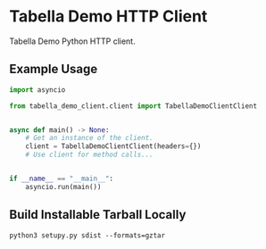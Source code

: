 # Tabella Demo HTTP Client

Tabella Demo Python HTTP client.

## Example Usage

```python
import asyncio

from tabella_demo_client.client import TabellaDemoClientClient


async def main() -> None:
    # Get an instance of the client.
    client = TabellaDemoClientClient(headers={})
    # Use client for method calls...


if __name__ == "__main__":
    asyncio.run(main())
```

## Build Installable Tarball Locally

```shell
python3 setupy.py sdist --formats=gztar
```
